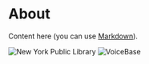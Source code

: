 # About

Content here (you can use [Markdown](https://daringfireball.net/projects/markdown/syntax)).

![New York Public Library](/nsw-state-library-amplify/assets/img/new_york_public_library.jpg)
![VoiceBase](/nsw-state-library-amplify/assets/img/voice_base.png)
